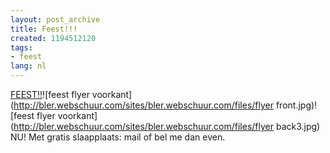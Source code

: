 ```yaml
---
layout: post_archive
title: Feest!!!
created: 1194512120
tags:
- feest
lang: nl
---
```

[FEEST!!](http://ru-d.goddeloos.nl/feest/index.html)![feest flyer voorkant](http://bler.webschuur.com/sites/bler.webschuur.com/files/flyer front.jpg)![feest flyer voorkant](http://bler.webschuur.com/sites/bler.webschuur.com/files/flyer back3.jpg)<br class="clear" />NU! Met gratis slaapplaats: mail of bel me dan even.
